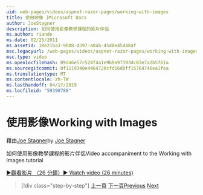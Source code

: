 ```yaml
---
uid: web-pages/videos/aspnet-razor-pages/working-with-images
title: 使用映像 |Microsoft Docs
author: JoeStagner
description: 如何使用影像教學課程的影片伴侶
ms.author: riande
ms.date: 02/25/2011
ms.assetid: 38e21ba3-9b08-4397-a8ab-45d0e45448af
msc.legacyurl: /web-pages/videos/aspnet-razor-pages/working-with-images
msc.type: video
ms.openlocfilehash: 09da6e57c524f4a1e9b9a97193dc83e7a2b5f61a
ms.sourcegitcommit: 0f1119340e4464720cfd16d0ff15764746ea1fea
ms.translationtype: MT
ms.contentlocale: zh-TW
ms.lasthandoff: 04/17/2019
ms.locfileid: "59390788"
---
```

# <a name="working-with-images"></a><span data-ttu-id="46f7d-103">使用影像</span><span class="sxs-lookup"><span data-stu-id="46f7d-103">Working with Images</span></span>

<span data-ttu-id="46f7d-104">藉由[Joe Stagner](https://github.com/JoeStagner)</span><span class="sxs-lookup"><span data-stu-id="46f7d-104">by [Joe Stagner](https://github.com/JoeStagner)</span></span>

<span data-ttu-id="46f7d-105">如何使用影像教學課程的影片伴侶</span><span class="sxs-lookup"><span data-stu-id="46f7d-105">Video accompaniment to the Working with Images tutorial</span></span>

[<span data-ttu-id="46f7d-106">&#9654;觀看影片 （26 分鐘）</span><span class="sxs-lookup"><span data-stu-id="46f7d-106">&#9654; Watch video (26 minutes)</span></span>](https://channel9.msdn.com/Blogs/ASP-NET-Site-Videos/working-with-images)

> [!div class="step-by-step"]
> <span data-ttu-id="46f7d-107">[上一頁](working-with-files.md)
> [下一頁](working-with-video.md)</span><span class="sxs-lookup"><span data-stu-id="46f7d-107">[Previous](working-with-files.md)
[Next](working-with-video.md)</span></span>
